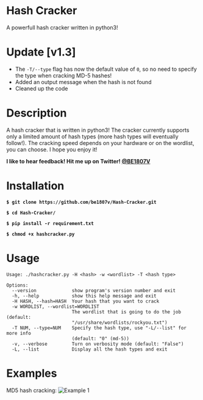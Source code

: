 # Hash Cracker
A powerfull hash cracker written in python3!

# Update [v1.3]
- The `-T/--type` flag has now the default value of `0`, so no need to specify the type when cracking MD-5 hashes!
- Added an output message when the hash is not found
- Cleaned up the code

# Description
A hash cracker that is written in python3! The cracker currently supports only a limited amount of hash types (more hash types will eventually follow!). The cracking speed depends on your hardware or on the wordlist, you can choose. I hope you enjoy it! 

**I like to hear feedback! Hit me up on Twitter! [@BE1807V](https://twitter.com/be1807v)**


# Installation
**`$ git clone https://github.com/be1807v/Hash-Cracker.git`**

**`$ cd Hash-Cracker/`**

**`$ pip install -r requirement.txt`**

**`$ chmod +x hashcracker.py`**

# Usage

```
Usage: ./hashcracker.py -H <hash> -w <wordlist> -T <hash type>

Options:
  --version             show program's version number and exit
  -h, --help            show this help message and exit
  -H HASH, --hash=HASH  Your hash that you want to crack
  -w WORDLIST, --wordlist=WORDLIST
                        The wordlist that is going to do the job (default:
                        "/usr/share/wordlists/rockyou.txt")
  -T NUM, --type=NUM    Specify the hash type, use "-L/--list" for more info
                        (default: "0" (md-5))
  -v, --verbose         Turn on verbosity mode (default: "False")
  -L, --list            Display all the hash types and exit
```

# Examples
MD5 hash cracking:
![Example 1](https://github.com/be1807v/Hash-Cracker/blob/master/example.png)

